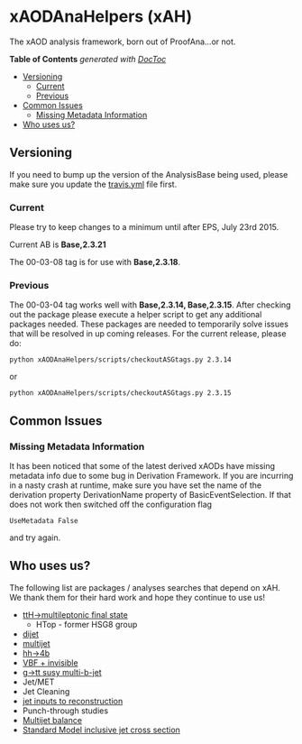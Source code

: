 # xAODAnaHelpers (xAH)

The xAOD analysis framework, born out of ProofAna...or not.

<!-- START doctoc generated TOC please keep comment here to allow auto update -->
<!-- DON'T EDIT THIS SECTION, INSTEAD RE-RUN doctoc TO UPDATE -->
**Table of Contents**  *generated with [DocToc](https://github.com/thlorenz/doctoc)*

- [Versioning](#versioning)
  - [Current](#current)
  - [Previous](#previous)
- [Common Issues](#common-issues)
  - [Missing Metadata Information](#missing-metadata-information)
- [Who uses us?](#who-uses-us)

<!-- END doctoc generated TOC please keep comment here to allow auto update -->

## Versioning

If you need to bump up the version of the AnalysisBase being used, please make sure you update the [travis.yml](.travis.yml) file first.

### Current
Please try to keep changes to a minimum until after EPS, July 23rd 2015.

Current AB is **Base,2.3.21**

The 00-03-08 tag is for use with **Base,2.3.18**.

### Previous

The 00-03-04 tag works well with **Base,2.3.14, Base,2.3.15**. After checking out the package please execute a helper script to get any additional packages needed.
These packages are needed to temporarily solve issues that will be resolved in up coming releases.
For the current release, please do:
```
python xAODAnaHelpers/scripts/checkoutASGtags.py 2.3.14
```

or

```
python xAODAnaHelpers/scripts/checkoutASGtags.py 2.3.15
```

## Common Issues

### Missing Metadata Information

It has been noticed that some of the latest derived xAODs have missing metadata info due to some bug in Derivation Framework. If you are incurring in a nasty crash at runtime, make sure you have set the name of the derivation property DerivationName property of BasicEventSelection.  If that does not work then switched off the configuration flag

```
UseMetadata False
```

and try again.

## Who uses us?

The following list are packages / analyses searches that depend on xAH. We thank them for their hard work and hope they continue to use us!

- [ttH->multileptonic final state](https://github.com/mmilesi/HTopMultilepAnalysis)
  - HTop - former HSG8 group
- [dijet](https://twiki.cern.ch/twiki/bin/view/AtlasProtected/ExoticDijets2015)
- [multijet](https://twiki.cern.ch/twiki/bin/view/AtlasProtected/ExoticMultiJetRun2)
- [hh->4b](https://twiki.cern.ch/twiki/bin/view/AtlasProtected/XtoYYtobbbbRun2)
- [VBF + invisible](https://twiki.cern.ch/twiki/bin/view/AtlasProtected/HiggsInvisibleRun2)
- [g->tt susy multi-b-jet](https://github.com/kratsg/TheAccountant)
- Jet/MET
- Jet Cleaning
- [jet inputs to reconstruction](https://twiki.cern.ch/twiki/bin/viewauth/AtlasProtected/JetInputsCONF2015)
- Punch-through studies
- [Multijet balance](https://twiki.cern.ch/twiki/bin/viewauth/AtlasProtected/MultijetBalanceRunIIFramework)
- [Standard Model inclusive jet cross section](https://twiki.cern.ch/twiki/bin/viewauth/AtlasProtected/InclusiveJetCrossSection)

